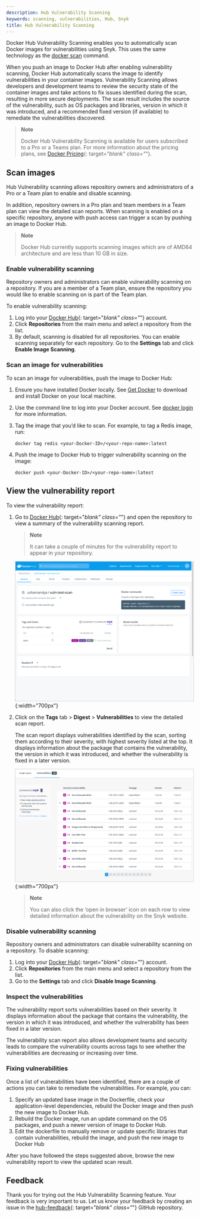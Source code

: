 ```yaml
---
description: Hub Vulnerability Scanning
keywords: scanning, vulnerabilities, Hub, Snyk
title: Hub Vulnerability Scanning
---
```


Docker Hub Vulnerability Scanning enables you to automatically scan Docker images for vulnerabilities using Snyk. This uses the same technology as the [docker scan](../engine/scan/index.md) command.

When you push an image to Docker Hub after enabling vulnerability scanning, Docker Hub automatically scans the image to identify vulnerabilities in your container images. Vulnerability Scanning allows developers and development teams to review the security state of the container images and take actions to fix issues identified during the scan, resulting in more secure deployments. The scan result includes the source of the vulnerability, such as OS packages and libraries, version in which it was introduced, and a recommended fixed version (if available) to remediate the vulnerabilities discovered.

> **Note**
>
> Docker Hub Vulnerability Scanning is available for users subscribed to a Pro or a Teams plan. For more information about the pricing plans, see [Docker Pricing](https://www.docker.com/pricing){: target="_blank" class="_"}.

## Scan images

Hub Vulnerability scanning allows repository owners and administrators of a Pro or a Team plan to enable and disable scanning.

In addition, repository owners in a Pro plan and team members in a Team plan can view the detailed scan reports. When scanning is enabled on a specific repository, anyone with push access can trigger a scan by pushing an image to Docker Hub.

> **Note**
>
> Docker Hub currently supports scanning images which are of AMD64 architecture and are less than 10 GB in size.

### Enable vulnerability scanning

Repository owners and administrators can enable vulnerability scanning on a repository. If you are a member of a Team plan, ensure the repository you would like to enable scanning on is part of the Team plan.

To enable vulnerability scanning:

1. Log into your [Docker Hub](https://hub.docker.com){: target="_blank" class="_"} account.
2. Click **Repositories** from the main menu and select a repository from the list.
3. By default, scanning is disabled for all repositories. You can enable scanning separately for each repository. Go to the **Settings** tab and click **Enable Image Scanning**.

### Scan an image for vulnerabilities

To scan an image for vulnerabilities, push the image to Docker Hub:

1. Ensure you have installed Docker locally. See [Get Docker](../get-docker.md) to download and install Docker on your local machine.
2. Use the command line to log into your Docker account. See [docker login](../engine/reference/commandline/login.md) for more information.
3. Tag the image that you’d like to scan. For example, to tag a Redis image, run:

    ```shell
    docker tag redis <your-Docker-ID>/<your-repo-name>:latest
    ```

4. Push the image to Docker Hub to trigger vulnerability scanning on the image:

    ```shell
    docker push <your-Docker-ID>/<your-repo-name>:latest
    ```

## View the vulnerability report

To view the vulnerability report:

1. Go to [Docker Hub](https://hub.docker.com){: target="_blank" class="_"} and open the repository to view a summary of the vulnerability scanning report.

    > **Note**
    >
    > It can take a couple of minutes for the vulnerability report to appear in your repository.

    ![Vulnerability scan report](images/vuln-scan-report.png){:width="700px"}

2. Click on the **Tags** tab > **Digest** > **Vulnerabilities** to view the detailed scan report.

    The scan report displays vulnerabilities identified by the scan, sorting them according to their severity, with highest severity listed at the top. It displays information about the package that contains the vulnerability, the version in which it was introduced, and whether the vulnerability is fixed in a later version.

    ![Vulnerability scan details](images/vuln-scan-details.png){:width="700px"}

    > **Note**
    >
    > You can also click the ‘open in browser’ icon  on each row to view detailed information about the vulnerability on the Snyk website.

### Disable vulnerability scanning

Repository owners and administrators can disable vulnerability scanning on a repository. To disable scanning:

1. Log into your [Docker Hub](https://hub.docker.com){: target="_blank" class="_"} account.
2. Click **Repositories** from the main menu and select a repository from the list.
3. Go to the **Settings** tab and click **Disable Image Scanning**.

### Inspect the vulnerabilities

The vulnerability report sorts vulnerabilities based on their severity. It displays information about the package that contains the vulnerability, the version in which it was introduced, and whether the vulnerability has been fixed in a later version.

The vulnerability scan report also allows development teams and security leads to compare the vulnerability counts across tags to see whether the vulnerabilities are decreasing or increasing over time.

### Fixing vulnerabilities

Once a list of vulnerabilities have been identified, there are a couple of actions you can take to remediate the vulnerabilities. For example, you can:

1. Specify an updated base image in the Dockerfile, check your application-level dependencies, rebuild the Docker image and then push the new image to Docker Hub.
2. Rebuild the Docker image, run an update command on the OS packages, and push a newer version of image to Docker Hub.
3. Edit the dockerfile to manually remove or update specific libraries that contain vulnerabilities, rebuild the image, and push the new image to Docker Hub

After you have followed the steps suggested above, browse the new vulnerability report to view the updated scan result.

## Feedback

Thank you for trying out the Hub Vulnerability Scanning feature. Your feedback is very important to us. Let us know your feedback by creating an issue in the [hub-feedback](https://github.com/docker/hub-feedback/issues){: target="_blank" class="_"} GitHub repository.
